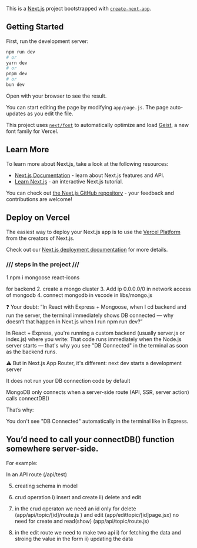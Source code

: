 This is a [Next.js](https://nextjs.org) project bootstrapped with [`create-next-app`](https://github.com/vercel/next.js/tree/canary/packages/create-next-app).

## Getting Started

First, run the development server:

```bash
npm run dev
# or
yarn dev
# or
pnpm dev
# or
bun dev
```

Open []() with your browser to see the result.

You can start editing the page by modifying `app/page.js`. The page auto-updates as you edit the file.

This project uses [`next/font`](https://nextjs.org/docs/app/building-your-application/optimizing/fonts) to automatically optimize and load [Geist](https://vercel.com/font), a new font family for Vercel.

## Learn More

To learn more about Next.js, take a look at the following resources:

- [Next.js Documentation](https://nextjs.org/docs) - learn about Next.js features and API.
- [Learn Next.js](https://nextjs.org/learn) - an interactive Next.js tutorial.

You can check out [the Next.js GitHub repository](https://github.com/vercel/next.js) - your feedback and contributions are welcome!

## Deploy on Vercel

The easiest way to deploy your Next.js app is to use the [Vercel Platform](https://vercel.com/new?utm_medium=default-template&filter=next.js&utm_source=create-next-app&utm_campaign=create-next-app-readme) from the creators of Next.js.

Check out our [Next.js deployment documentation](https://nextjs.org/docs/app/building-your-application/deploying) for more details.

### /// steps in the project ///

1.npm i mongoose react-icons

for backend 2. create a mongo cluster 3. Add ip 0.0.0.0/0 in network access of mongodb 4. connect mongodb in vscode in libs/mongo.js

❓ Your doubt:
“In React with Express + Mongoose, when I cd backend and run the server, the terminal immediately shows DB connected — why doesn’t that happen in Next.js when I run npm run dev?”

In React + Express, you're running a custom backend (usually server.js or index.js) where you write:
That code runs immediately when the Node.js server starts — that's why you see "DB Connected" in the terminal as soon as the backend runs.

⚠️ But in Next.js App Router, it's different:
next dev starts a development server

It does not run your DB connection code by default

MongoDB only connects when a server-side route (API, SSR, server action) calls connectDB()

That’s why:

You don't see "DB Connected" automatically in the terminal like in Express.

## You’d need to call your connectDB() function somewhere server-side.

For example:

In an API route (/api/test)

5. creating schema in model

6. crud operation
   i) insert and create
   ii) delete and edit

7. in the crud operaton
   we need an id only for delete (app/api/topic/[id]/route.js ) and edit (app/edittopic/[id]page.jsx)
   no need for create and read(show) (app/api/topic/route.js)

8. in the edit route we need to make two api
   i) for fetching the data and stroing the value in the form
   ii) updating the data
